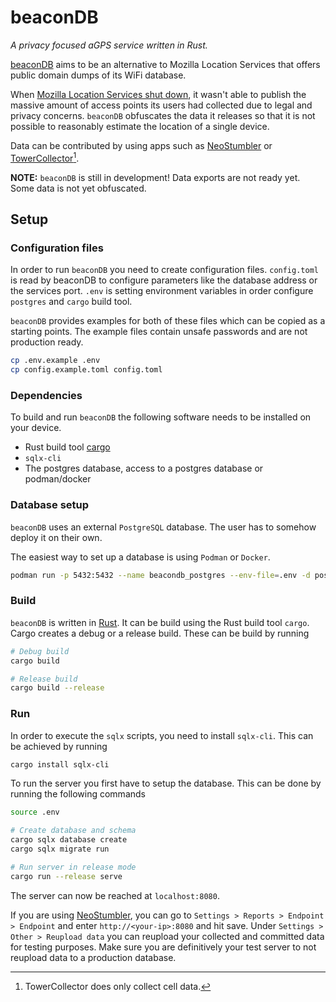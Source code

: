 # beaconDB

*A privacy focused aGPS service written in Rust.*

[beaconDB](https://beacondb.net/) aims to be an alternative to Mozilla Location Services that offers public domain dumps of its WiFi database.

When [Mozilla Location Services shut down](https://github.com/mozilla/ichnaea/issues/2065), it wasn't able to publish the massive amount of access points its users had collected due to legal and privacy concerns.
`beaconDB` obfuscates the data it releases so that it is not possible to reasonably estimate the location of a single device.

Data can be contributed by using apps such as [NeoStumbler](https://github.com/mjaakko/NeoStumbler) or [TowerCollector](https://github.com/zamojski/TowerCollector)[^1].

[^1]: TowerCollector does only collect cell data.

**NOTE:** `beaconDB` is still in development!
Data exports are not ready yet.
Some data is not yet obfuscated.

## Setup

### Configuration files

In order to run `beaconDB` you need to create configuration files.
`config.toml` is read by beaconDB to configure parameters like the database address or the services port.
`.env` is setting environment variables in order configure `postgres` and `cargo` build tool.

`beaconDB` provides examples for both of these files which can be copied as a starting points.
The example files contain unsafe passwords and are not production ready.

```sh
cp .env.example .env
cp config.example.toml config.toml
```

### Dependencies

To build and run `beaconDB` the following software needs to be installed on your device.

- Rust build tool [cargo](https://www.rust-lang.org/learn/get-started)
- `sqlx-cli`
- The postgres database, access to a postgres database or podman/docker

### Database setup

`beaconDB` uses an external `PostgreSQL` database.
The user has to somehow deploy it on their own.

The easiest way to set up a database is using `Podman` or `Docker`.

```sh
podman run -p 5432:5432 --name beacondb_postgres --env-file=.env -d postgres
```

### Build

`beaconDB` is written in [Rust](https://www.rust-lang.org).
It can be build using the Rust build tool `cargo`.
Cargo creates a debug or a release build.
These can be build by running

```sh
# Debug build
cargo build

# Release build
cargo build --release
```

### Run

In order to execute the `sqlx` scripts, you need to install `sqlx-cli`.
This can be achieved by running

```sh
cargo install sqlx-cli
```

To run the server you first have to setup the database.
This can be done by running the following commands

```sh
source .env

# Create database and schema
cargo sqlx database create
cargo sqlx migrate run

# Run server in release mode
cargo run --release serve
```

The server can now be reached at `localhost:8080`.

If you are using [NeoStumbler](https://github.com/mjaakko/NeoStumbler), you can go to `Settings > Reports > Endpoint > Endpoint` and enter `http://<your-ip>:8080` and hit save.
Under `Settings > Other > Reupload data` you can reupload your collected and committed data for testing purposes.
Make sure you are definitively your test server to not reupload data to a production database.
